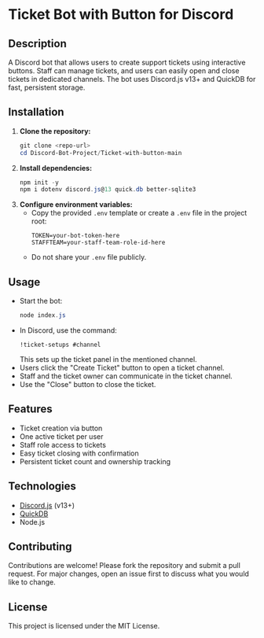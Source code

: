 
# Ticket Bot with Button for Discord

## Description
A Discord bot that allows users to create support tickets using interactive buttons. Staff can manage tickets, and users can easily open and close tickets in dedicated channels. The bot uses Discord.js v13+ and QuickDB for fast, persistent storage.

## Installation

1. **Clone the repository:**
   ```powershell
   git clone <repo-url>
   cd Discord-Bot-Project/Ticket-with-button-main
   ```
2. **Install dependencies:**
   ```powershell
   npm init -y
   npm i dotenv discord.js@13 quick.db better-sqlite3
   ```
3. **Configure environment variables:**
   - Copy the provided `.env` template or create a `.env` file in the project root:
     ```env
     TOKEN=your-bot-token-here
     STAFFTEAM=your-staff-team-role-id-here
     ```
   - Do not share your `.env` file publicly.

## Usage

- Start the bot:
  ```powershell
  node index.js
  ```
- In Discord, use the command:
  ```
  !ticket-setups #channel
  ```
  This sets up the ticket panel in the mentioned channel.
- Users click the "Create Ticket" button to open a ticket channel.
- Staff and the ticket owner can communicate in the ticket channel.
- Use the "Close" button to close the ticket.

## Features

- Ticket creation via button
- One active ticket per user
- Staff role access to tickets
- Easy ticket closing with confirmation
- Persistent ticket count and ownership tracking

## Technologies

- [Discord.js](https://discord.js.org/) (v13+)
- [QuickDB](https://quickdb.js.org/)
- Node.js

## Contributing

Contributions are welcome! Please fork the repository and submit a pull request. For major changes, open an issue first to discuss what you would like to change.

## License

This project is licensed under the MIT License.
